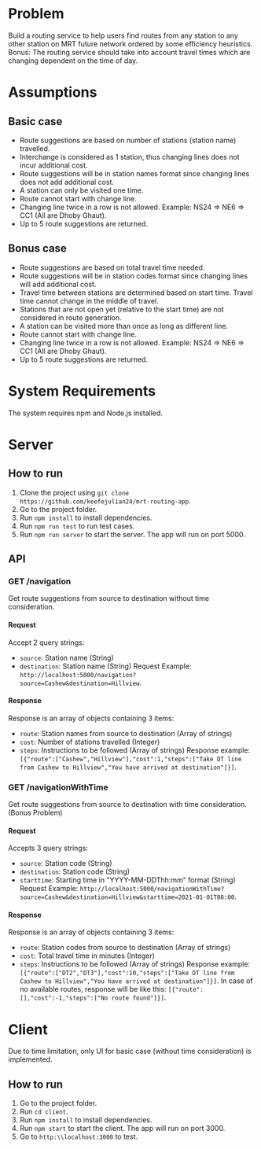 # Problem
Build a routing service to help users find routes from any station to any other station on MRT future network ordered by some efficiency heuristics.
Bonus: The routing service should take into account travel times which are changing dependent on the time of day.

# Assumptions
## Basic case
- Route suggestions are based on number of stations (station name) travelled.
- Interchange is considered as 1 station, thus changing lines does not incur additional cost.
- Route suggestions will be in station names format since changing lines does not add additional cost.
- A station can only be visited one time.
- Route cannot start with change line.
- Changing line twice in a row is not allowed. Example: NS24 => NE6 => CC1 (All are Dhoby Ghaut).
- Up to 5 route suggestions are returned.

## Bonus case
- Route suggestions are based on total travel time needed.
- Route suggestions will be in station codes format since changing lines will add additional cost.
- Travel time between stations are determined based on start time. Travel time cannot change in the middle of travel.
- Stations that are not open yet (relative to the start time) are not considered in route generation.
- A station can be visited more than once as long as different line.
- Route cannot start with change line.
- Changing line twice in a row is not allowed. Example: NS24 => NE6 => CC1 (All are Dhoby Ghaut).
- Up to 5 route suggestions are returned.

# System Requirements
The system requires npm and Node.js installed.

# Server

## How to run
1. Clone the project using `git clone https://github.com/keefejulian24/mrt-routing-app`.
2. Go to the project folder.
3. Run `npm install` to install dependencies.
4. Run `npm run test` to run test cases.
5. Run `npm run server` to start the server. The app will run on port 5000.

## API
### GET /navigation
Get route suggestions from source to destination without time consideration.
#### Request
Accept 2 query strings:
- `source`: Station name (String)
- `destination`: Station name (String)
Request Example: `http://localhost:5000/navigation?source=Cashew&destination=Hillview`.
#### Response
Response is an array of objects containing 3 items:
- `route`: Station names from source to destination (Array of strings)
- `cost`: Number of stations travelled (Integer)
- `steps`: Instructions to be followed (Array of strings)
Response example: `[{"route":["Cashew","Hillview"],"cost":1,"steps":["Take DT line from Cashew to Hillview","You have arrived at destination"]}]`.

### GET /navigationWithTime
Get route suggestions from source to destination with time consideration. (Bonus Problem)
#### Request
Accepts 3 query strings:
- `source`: Station code (String)
- `destination`: Station code (String)
- `starttime`: Starting time in "YYYY-MM-DDThh:mm" format (String)
Request Example: `http://localhost:5000/navigationWithTime?source=Cashew&destination=Hillview&starttime=2021-01-01T08:00`.
#### Response
Response is an array of objects containing 3 items:
- `route`: Station codes from source to destination (Array of strings)
- `cost`: Total travel time in minutes (Integer)
- `steps`: Instructions to be followed (Array of strings)
Response example: `[{"route":["DT2","DT3"],"cost":10,"steps":["Take DT line from Cashew to Hillview","You have arrived at destination"]}]`.
In case of no available routes, response will be like this: `[{"route":[],"cost":-1,"steps":["No route found"]}]`.

# Client
Due to time limitation, only UI for basic case (without time consideration) is implemented.

## How to run
1. Go to the project folder.
2. Run `cd client`.
3. Run `npm install` to install dependencies.
4. Run `npm start` to start the client. The app will run on port 3000.
5. Go to `http:\\localhost:3000` to test.